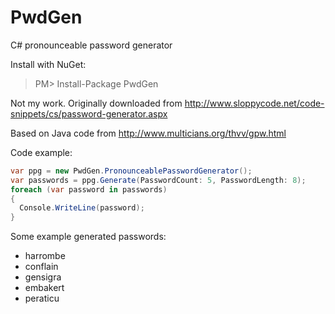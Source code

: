 PwdGen
======

C# pronounceable password generator

Install with NuGet:
> PM> Install-Package PwdGen 

Not my work. Originally downloaded from http://www.sloppycode.net/code-snippets/cs/password-generator.aspx

Based on Java code from http://www.multicians.org/thvv/gpw.html

Code example:
```C#
var ppg = new PwdGen.PronounceablePasswordGenerator();
var passwords = ppg.Generate(PasswordCount: 5, PasswordLength: 8);
foreach (var password in passwords)
{
  Console.WriteLine(password);
}
```

Some example generated passwords:
* harrombe
* conflain
* gensigra
* embakert
* peraticu


